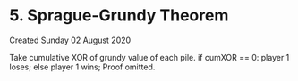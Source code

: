 # 5. Sprague-Grundy Theorem
Created Sunday 02 August 2020

Take cumulative XOR of grundy value of each pile.
if cumXOR == 0:
player 1 loses;
else
player 1 wins;
Proof omitted.


